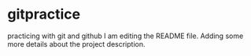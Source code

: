 # gitpractice
practicing with git and github
I am editing the README file. Adding some more details about the project description.
